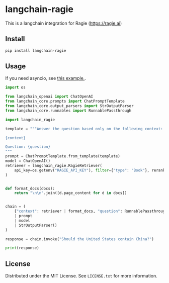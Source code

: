 # langchain-ragie

This is a langchain integration for Ragie (https://ragie.ai)

## Install

```bash
pip install langchain-ragie
```

## Usage

If you need asyncio, see [this example.](https://github.com/ragieai/langchain-ragie/blob/main/tests/aintegration.py).

```python
import os

from langchain_openai import ChatOpenAI
from langchain_core.prompts import ChatPromptTemplate
from langchain_core.output_parsers import StrOutputParser
from langchain_core.runnables import RunnablePassthrough

import langchain_ragie

template = """Answer the question based only on the following context:

{context}

Question: {question}
"""
prompt = ChatPromptTemplate.from_template(template)
model = ChatOpenAI()
retriever = langchain_ragie.RagieRetriever(
    api_key=os.getenv("RAGIE_API_KEY"), filter={"type": "Book"}, rerank=False
)


def format_docs(docs):
    return "\n\n".join([d.page_content for d in docs])


chain = (
    {"context": retriever | format_docs, "question": RunnablePassthrough()}
    | prompt
    | model
    | StrOutputParser()
)

response = chain.invoke("Should the United States contain China?")

print(response)

```

## License

Distributed under the MIT License. See `LICENSE.txt` for more information.
